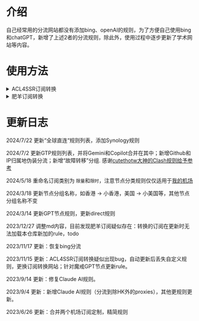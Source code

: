 # 介绍

自己经常用的分流网站都没有添加bing、openAI的规则，为了方便自己使用bing和chatGPT，新增了上述2者的分流规则，除此外，使用过程中逐步更新了学术网站等内容。

# 使用方法

<details>
<summary>ACL4SSR订阅转换</summary>

1. 以我常用的“[ACL4SSR在线订阅转换](https://acl4ssr-sub.github.io/)”为例
2. 点击“进阶模式”
3. 导入订阅链接（机场、自建的），参考我的机场：[机场测评](airport.md)
4. 远程配置把这个仓库里面的“.ini”结尾的文件[地址](https://raw.githubusercontent.com/deardeer7/custom-clash-rules/main/custom%20rules.ini)填上去
5. 转换导入clash即可~

</details>

<details>
<summary>肥羊订阅转换</summary>

1. 以[肥羊订阅转换](https://suburl.v1.mk/)为例，进入转换界面，填入订阅链接（机场或自建）参考我的机场：[机场测评](airport.md)
2. 点击`自定义配置`![转换页面](imgs/image.png)
3. 同时打开仓库里面的“.ini”结尾的文件[地址](https://raw.githubusercontent.com/deardeer7/custom-clash-rules/main/custom%20rules.ini)，复制**文件内容**，粘贴到`远程配置文件上传`页面中![远程配置文件上传](imgs/image-1.png)
4. 检查`远程配置`，如图则成功![检查远程配置](imgs/image-2.png)
5. 根据自己偏好配置其他选项，生成订阅链接（ps: 网站支持自定义短链接后缀）
6. 导入clash即可~~

</details>

# 更新日志
2024/7/22 更新“全球直连“规则列表，添加Synology规则

2024/7/2 更新GTP规则列表，并将Gemini和Copilot合并在其中；新增Github和IP归属地伪装分流；新增“故障转移”分组. 感谢[cutethotw大神的Clash规则给予参考](https://github.com/cutethotw/ClashRule)

2024/5/18 重命名订阅类别为 `限量`和`限时`，注意节点分类规则仅仅适用于[我的机场](airport.md)

2024/3/18 更新节点分组名称，如香港 -> 小香港，美国 -> 小美国等，其他节点分组名称不变

2024/3/14 更新GPT节点规则，更新direct规则

2023/12/27 调整md内容，目前发现肥羊订阅疑似存在：转换的订阅在更新时无法加载本仓库新加的rule，todo

2023/11/17 更新：恢复bing分流

2023/11/15 更新：ACL4SSR订阅转换疑似出现bug，自动更新后丢失自定义规则，更换订阅转换网站；针对魔戒GPT节点更新rule。

2023/9/14 更新：修复Claude AI规则。

2023/9/4 更新：新增Claude AI规则（分流到除HK外的proxies），其他更规则更新。

2023/6/26 更新：合并两个机场订阅定制，精简规则
